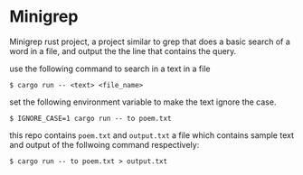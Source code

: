 # Minigrep

Minigrep rust project, a project similar to grep that does a basic search of a word in a file, and output the the line that contains the query.

use the following command to search in a text in a file
``` 
$ cargo run -- <text> <file_name> 
``` 


set the following environment variable to make the text ignore the case.
```
$ IGNORE_CASE=1 cargo run -- to poem.txt
```

this repo contains `poem.txt` and `output.txt` a file which contains sample text and  output of the follwoing command respectively:

```
$ cargo run -- to poem.txt > output.txt
```

